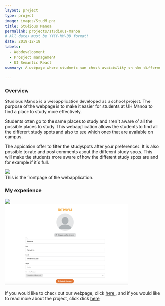 ```yaml
---
layout: project
type: project
image: images/StudM.png
title: Studious Manoa 
permalink: projects/studious-manoa
# All dates must be YYYY-MM-DD format!
date: 2019-12-18
labels:
  - Webdevelopment 
  - Prosject management 
  - UI Semantic React
summary: A webpage where students can check avaiability on the different studyspots at UH Manoa.

---
```


<h3>Overview</h3>
Studious Manoa is a webapplication developed as a school project. The purpose of the webpage is to make it easier for students at UH Manoa to find a place to study more effectively. 

Students often go to the same places to study and aren´t aware of all the possible places to study. This webapplication allows the students to find all the different study spots and also to see which ones that are available on campus.

The appication offer to filter the studyspots after your preferences. It is also possible to rate and post comments about the different study spots. This will make the students more aware of how the different study spots are and for example if it´s full.

 <div>
<img class="ui medium right floated rounded image" src="../images/FullSM.png" style="width:400px;">
</div>
This is the frontpage of the webapplication.
</div>
<br/>

<h3>My experience</h3>

 <div>
<img class="ui medium right floated rounded image" src="../images/profile.png" style="width:300px;">
</div>

 <div>
<img class="ui medium right floated rounded image" src="../images/editProfile.png" style="width:400px;">
</div>


If you would like to check out our webpage, click <a href="http://studious.toomanyco.ws/#/">here </a>, and if you would like to read more about the project, click click <a href="https://studious-manoa.github.io/">here </a>
